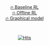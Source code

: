 <div align="center">

[🔥 Baseline RL](https://gitmind.com/app/docs/mnjzv7j0)        
[🔥 Offline RL](https://gitmind.com/app/docs/mdudfxwy)         
[🔥 Graphical model](https://gitmind.com/app/docs/mi8yqnyr)  
        
        

</div>        

<br>

<div align="center">
        
[![Hits](https://hits.seeyoufarm.com/api/count/incr/badge.svg?url=https%3A%2F%2Fgithub.com%2Fdldnxks12%2Fhit-counter&count_bg=%23E783DA&title_bg=%23070707&icon=icq.svg&icon_color=%23EDE0E8&title=hits&edge_flat=false)](https://hits.seeyoufarm.com)  
        
</div>
